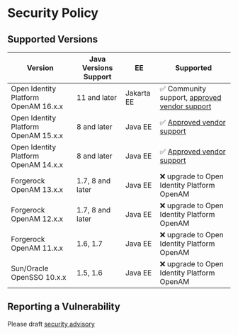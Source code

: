 # Security Policy

## Supported Versions

| Version                              | Java Versions Support | EE         | Supported                                                                                                                                   |
|--------------------------------------|-----------------------|------------|---------------------------------------------------------------------------------------------------------------------------------------------|
| Open Identity Platform OpenAM 16.x.x | 11 and later          | Jakarta EE | :white_check_mark: Community support, [approved vendor support](https://github.com/OpenIdentityPlatform/.github/wiki/Approved-Vendor-List)  |
| Open Identity Platform OpenAM 15.x.x | 8 and later           | Java EE    | :white_check_mark: [Approved vendor support](https://github.com/OpenIdentityPlatform/.github/wiki/Approved-Vendor-List)                     |
| Open Identity Platform OpenAM 14.x.x | 8 and later           | Java EE    | :white_check_mark: [Approved vendor support](https://github.com/OpenIdentityPlatform/.github/wiki/Approved-Vendor-List)                     |
| Forgerock OpenAM 13.х.x              | 1.7, 8 and later      | Java EE    | :x: upgrade to Open Identity Platform OpenAM                                                                                                |
| Forgerock OpenAM 12.х.x              | 1.7, 8 and later      | Java EE    | :x: upgrade to Open Identity Platform OpenAM                                                                                                |
| Forgerock OpenAM 11.х.x              | 1.6, 1.7              | Java EE    | :x: upgrade to Open Identity Platform OpenAM                                                                                                |
| Sun/Oracle OpenSSO 10.х.x            | 1.5, 1.6              | Java EE    | :x: upgrade to Open Identity Platform OpenAM                                                                                                |

## Reporting a Vulnerability

Please draft [security advisory](https://github.com/OpenIdentityPlatform/OpenAM/security/advisories/new)
